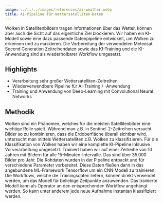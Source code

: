 ```yaml
---
image: ../../../images/references/ai-weather.webp
title: AI-Pipeline für Wettersatelliten-Daten
---
```


Wolken in Satellitenbildern tragen Informationen über das Wetter, können aber auch die Sicht auf das eigentliche Ziel blockieren. Wir haben ein KI-Modell sowie eine dazu passende Datenpipeline entwickelt, um Wolken zu erkennen und zu maskieren. Die Vorbereitung der verwendeten Meteosat Second Generation Zeitreihendaten sowie das KI-Training und die KI-Anwendung sind als wiederholbarer Workflow umgesetzt.

## Highlights

- Verarbeitung sehr großer Wettersatelliten-Zeitreihen
- Wiederverwendbare Pipeline für AI-Training / -Anwendung
- Training und Anwendung von Deep-Learning mit Convolutional Neural Networks

## Methodik

Wolken sind ein Phänomen, welches für die meisten Satellitenbilder eine wichtige Rolle spielt. Während man z.B. in Sentinel-2-Zeitreihen versucht Bilder so zu kombinieren, dass die Erdoberfläche überall sichtbar wird, untersucht man mittels Wettersatelliten z.B. Wolken zu klassifizieren. Für die Klassifikation von Wolken haben wir eine komplette KI-Pipeline inklusive Vorverarbeitung umgesetzt. Trainiert haben wir auf einer Zeitreihe von 10 Jahren mit Bildern für alle 15-Minuten-Intervalle. Das sind über 35.000 Bilder pro Jahr. Die Rohdaten wurden in der Pipeline entpackt und für verschiedene Parameter vorbereitet. Diese Daten fließen dann in das angebundene ML-Framework Tensorflow um ein CNN Modell zu trainieren. Die Workflows, welche die Trainingsdaten liefern, können direkt verwendet werden, um das Modell für beliebige Zeitpunkte anzuwenden. Das trainierte Modell kann als Operator an den entsprechenden Workflow angehängt werden. So kann unter anderem jede neue Aufnahme instantan klassifiziert werden.
